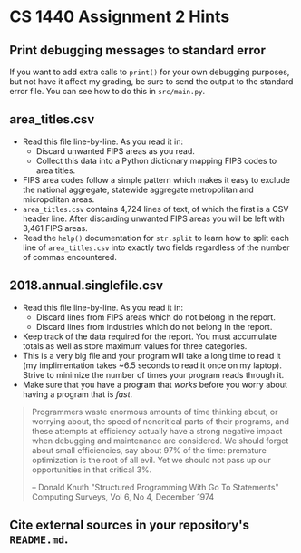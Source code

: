 # CS 1440 Assignment 2 Hints

## Print debugging messages to standard error

If you want to add extra calls to `print()` for your own debugging purposes,
but not have it affect my grading, be sure to send the output to the standard
error file.  You can see how to do this in `src/main.py`.


## area_titles.csv

*   Read this file line-by-line. As you read it in:
    *   Discard unwanted FIPS areas as you read.
    *   Collect this data into a Python dictionary mapping FIPS codes to area
        titles.
*   FIPS area codes follow a simple pattern which makes it easy to exclude the
    national aggregate, statewide aggregate metropolitan and micropolitan
    areas.
*   `area_titles.csv` contains 4,724 lines of text, of which the first is a CSV
    header line.  After discarding unwanted FIPS areas you will be left with
    3,461 FIPS areas.
*   Read the `help()` documentation for `str.split` to learn how to split each
    line of `area_titles.csv` into exactly two fields regardless of the number
    of commas encountered.


## 2018.annual.singlefile.csv

*   Read this file line-by-line. As you read it in:
    *   Discard lines from FIPS areas which do not belong in the report.
    *   Discard lines from industries which do not belong in the report.
*   Keep track of the data required for the report. You must accumulate totals
    as well as store maximum values for three categories.
*   This is a very big file and your program will take a long time to read it
    (my implimentation takes ~6.5 seconds to read it once on my laptop).
    Strive to minimize the number of times your program reads through it.
*   Make sure that you have a program that *works* before you worry about
    having a program that is *fast*.

> Programmers waste enormous amounts of time thinking about, or worrying about,
> the speed of noncritical parts of their programs, and these attempts at
> efficiency actually have a strong negative impact when debugging and
> maintenance are considered. We should forget about small efficiencies, say
> about 97% of the time: premature optimization is the root of all evil. Yet we
> should not pass up our opportunities in that critical 3%.
> 
> – Donald Knuth
> "Structured Programming With Go To Statements"
> Computing Surveys, Vol 6, No 4, December 1974


## Cite external sources in your repository's `README.md`.
